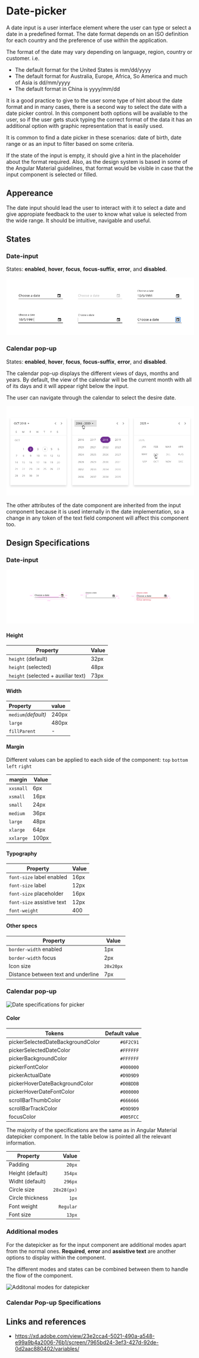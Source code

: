 # Date-picker

A date input is a user interface element where the user can type or select a date in a predefined format. The date format depends on an ISO definition for each country and the preference of use within the application.

The format of the date may vary depending on language, region, country or customer. i.e.

- The default format for the United States is mm/dd/yyyy
- The default format for Australia, Europe, Africa, So America and much of Asia is dd/mm/yyyy
- The default format in China is yyyy/mm/dd

It is a good practice to give to the user some type of hint about the date format and in many cases, there is a second way to select the date with a date picker control.
In this component both options will be available to the user, so if the user gets stuck typing the correct format of the data it has an additional option with graphic representation that is easily used.

It is common to find a date picker in these scenarios: date of birth, date range or as an input to filter based on some criteria.

If the state of the input is empty, it should give a hint in the placeholder about the format required. Also, as the design system is based in some of the Angular Material guidelines, that format would be visible in case that the input component is selected or filled.

## Appereance

The date input should lead the user to interact with it to select a date and give appropiate feedback to the user to know what value is selected from the wide range. It should be intuitive, navigable and useful.


## States

### Date-input

States: **enabled**, **hover**, **focus**, **focus-suffix**, **error**, and **disabled**.

![Date states](images/date_states.png)

### Calendar pop-up

States: **enabled**, **hover**, **focus**, **focus-suffix**, **error**, and **disabled**.

The calendar pop-up displays the different views of days, months and years.
By default, the view of the calendar will be the current month with all of its days and it will appear right below the input.

The user can navigate through the calendar to select the desire date.

![States of the calendar pop-up](images/date_datepicker.png)





The other attributes of the date component are inherited from the input component because it is used internally in the date implementation, so a change in any token of the text field component will affect this component too.

## Design Specifications

### Date-input

![date-input specifications](images/date_specs.png)


#### Height

| Property                              | Value     |
| ------------------------------------- | --------- |
| `height` (default)                    |      32px |
| `height` (selected)                   |      48px |
| `height` (selected + auxiliar text)   |      73px |


#### Width

| Property         |  value            | 
| :---                |     :---             |   
| `medium`_(default)_    |  240px           | 
| `large`          |  480px           |  
| `fillParent`    |  -                   | 


#### Margin

Different values can be applied to each side of the component:
```top``` ```bottom``` ```left``` ```right```

margin | Value
-- | --
`xxsmall` | 6px
`xsmall` | 16px
`small` | 24px
`medium` | 36px
`large` | 48px
`xlarge` | 64px
`xxlarge` | 100px


#### Typography

| Property                            | Value     |
| ----------------------------------- | --------- |
| `font-size` label enabled           |   16px    |
| `font-size` label                   |   12px    |
| `font-size` placeholder             |   16px    |
| `font-size` assistive text          |   12px    |
| `font-weight`                       |   400     |

#### Other specs

| Property                            | Value     |
| ----------------------------------- | --------- |
| `border-width` enabled              |   1px     |
| `border-width` focus                |   2px     |
| Icon size                           | `20x20px` |
| Distance between text and underline |  7px |


### Calendar pop-up

![Date specifications for picker](images/date_picker_specs.png)

#### Color

| Tokens                            | Default value |
| --------------------------------- | ------------: |
| pickerSelectedDateBackgroundColor |     `#6F2C91` |
| pickerSelectedDateColor           |     `#FFFFFF` |
| pickerBackgroundColor             |     `#FFFFFF` |
| pickerFontColor                   |     `#000000` |
| pickerActualDate                  |     `#D9D9D9` |
| pickerHoverDateBackgroundColor    |     `#D0BDDB` |
| pickerHoverDateFontColor          |     `#000000` |
| scrollBarThumbColor               |     `#666666` |
| scrollBarTrackColor               |     `#D9D9D9` |
| focusColor                        |     `#005FCC` |

The majority of the specifications are the same as in Angular Material datepicker component. In the table below is pointed all the relevant information.

| Property         |       Value |
| ---------------- | ----------: |
| Padding          |      `20px` |
| Height (default) |     `354px` |
| Widht (default)  |     `296px` |
| Circle size      | `28x28(px)` |
| Circle thickness |       `1px` |
| Font weight      |   `Regular` |
| Font size        |      `13px` |



### Additional modes

For the datepicker as for the input component are additional modes apart from the normal ones. **Required**, **error** and **assistive text** are another options to display within the component.

The different modes and states can be combined between them to handle the flow of the component.

![Additonal modes for datepicker](images/date_additionals.png)

### Calendar Pop-up Specifications



## Links and references

- https://xd.adobe.com/view/23e2cca4-5021-490a-a548-e99a9b4a2006-76b1/screen/7965bd24-3ef3-427d-92de-0d2aac880402/variables/

